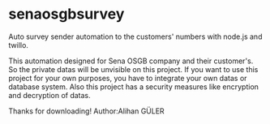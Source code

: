 # senaosgbsurvey
Auto survey sender automation to the customers' numbers with node.js and twillo.

This automation designed for Sena OSGB company and their customer's. So the private datas will be unvisible on this project. If you want to use this project for your own purposes, you have to integrate your own datas or database system. Also this project has a security measures like encryption and decryption of datas.

Thanks for downloading!
Author:Alihan GÜLER
